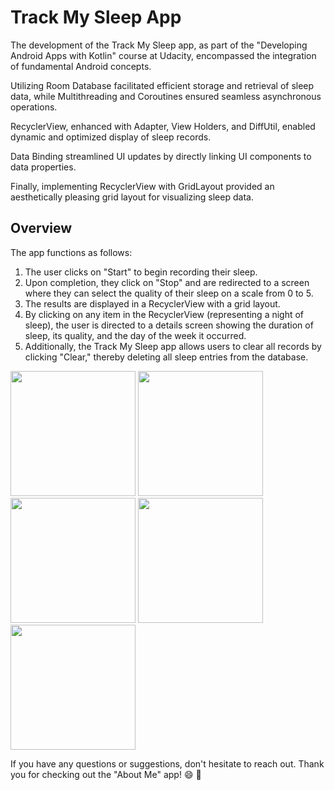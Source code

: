 
# Track My Sleep App

The development of the Track My Sleep app, as part of the "Developing Android Apps with Kotlin" course at Udacity, encompassed the integration of fundamental Android concepts.

Utilizing Room Database facilitated efficient storage and retrieval of sleep data, while Multithreading and Coroutines ensured seamless asynchronous operations.

RecyclerView, enhanced with Adapter, View Holders, and DiffUtil, enabled dynamic and optimized display of sleep records.

Data Binding streamlined UI updates by directly linking UI components to data properties.

Finally, implementing RecyclerView with GridLayout provided an aesthetically pleasing grid layout for visualizing sleep data.

## Overview

The app functions as follows:

1. The user clicks on "Start" to begin recording their sleep.
2. Upon completion, they click on "Stop" and are redirected to a screen where they can select the quality of their sleep on a scale from 0 to 5.
3. The results are displayed in a RecyclerView with a grid layout.
4. By clicking on any item in the RecyclerView (representing a night of sleep), the user is directed to a details screen showing the duration of sleep, its quality, and the day of the week it occurred.
5. Additionally, the Track My Sleep app allows users to clear all records by clicking "Clear," thereby deleting all sleep entries from the database.
   


<img src="https://github.com/LiviaCarv/Track-My-Sleep/assets/112710454/5c4e6e59-7790-4c4c-9a29-4ccbb9fee0ee" width="200" />
<img src="https://github.com/LiviaCarv/Track-My-Sleep/assets/112710454/c028eb80-fe6a-40f7-abd7-b40371a2b135" width="200" />
<img src="https://github.com/LiviaCarv/Track-My-Sleep/assets/112710454/eb1858d2-3240-4527-9aaf-49fa3cbc8b78" width="200" />
<img src="https://github.com/LiviaCarv/Track-My-Sleep/assets/112710454/6d441ac0-8368-4f1e-8843-a3535091ed34" width="200" />
<img src="https://github.com/LiviaCarv/Track-My-Sleep/assets/112710454/506cfd78-9110-40f5-8fa7-668c8a717050" width="200" />

 If you have any questions or suggestions, don't hesitate to reach out. Thank you for checking out the "About Me" app! :smile: :rocket:

